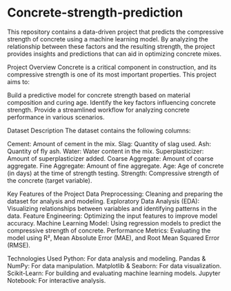 # Concrete-strength-prediction
This repository contains a data-driven project that predicts the compressive strength of concrete using a machine learning model.  By analyzing the relationship between these factors and the resulting strength, the project provides insights and predictions that can aid in optimizing concrete mixes.

Project Overview
Concrete is a critical component in construction, and its compressive strength is one of its most important properties. This project aims to:

Build a predictive model for concrete strength based on material composition and curing age.
Identify the key factors influencing concrete strength.
Provide a streamlined workflow for analyzing concrete performance in various scenarios.

Dataset Description
The dataset contains the following columns:

Cement: Amount of cement in the mix.
Slag: Quantity of slag used.
Ash: Quantity of fly ash.
Water: Water content in the mix.
Superplasticizer: Amount of superplasticizer added.
Coarse Aggregate: Amount of coarse aggregate.
Fine Aggregate: Amount of fine aggregate.
Age: Age of concrete (in days) at the time of strength testing.
Strength: Compressive strength of the concrete (target variable).


Key Features of the Project
Data Preprocessing: Cleaning and preparing the dataset for analysis and modeling.
Exploratory Data Analysis (EDA): Visualizing relationships between variables and identifying patterns in the data.
Feature Engineering: Optimizing the input features to improve model accuracy.
Machine Learning Model: Using regression models to predict the compressive strength of concrete.
Performance Metrics: Evaluating the model using R², Mean Absolute Error (MAE), and Root Mean Squared Error (RMSE).



Technologies Used
Python: For data analysis and modeling.
Pandas & NumPy: For data manipulation.
Matplotlib & Seaborn: For data visualization.
Scikit-Learn: For building and evaluating machine learning models.
Jupyter Notebook: For interactive analysis.
